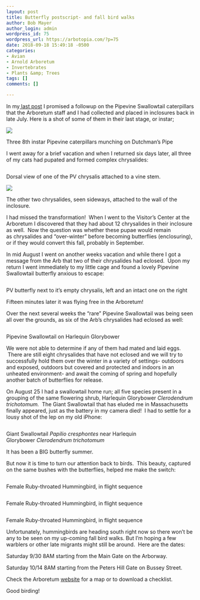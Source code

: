 ```yaml
---
layout: post
title: Butterfly postscript- and fall bird walks
author: Bob Mayer
author_login: admin
wordpress_id: 75
wordpress_url: https://arbotopia.com/?p=75
date: 2018-09-18 15:49:18 -0500
categories:
- Avian
- Arnold Arboretum
- Invertebrates
- Plants &amp; Trees
tags: []
comments: []

---
```

<p>In my<a href="http://www.arbotopia.com/how-rare-is-rare-a-butterfly-tale/"> last post</a> I promised a followup on the Pipevine Swallowtail caterpillars that the Arboretum staff and I had collected and placed in inclosures back in late July. Here is a shot of some of them in their last stage, or instar;</p>

![](/images/P1170445.jpg)

<p>Three 8th instar Pipevine caterpillars munching on Dutchman’s Pipe</p>

<p>I went away for a brief vacation and when I returned six days later, all three of my cats had pupated and formed complex chrysalides:</p>

<p><!-- wp:image {"id":1498} --></p>
<img src="/images/2017/09/P1170608.jpg" alt="" class="wp-image-1498"/>

<p>Dorsal view of one of the PV chrysalis attached to a vine stem.</p>

![](/images/P1170614.jpg)

<p>The other two chrysalides, seen sideways, attached to the wall of the inclosure.</p>

<p>I had missed the transformation!  When I went to the Visitor’s Center at the Arboretum I discovered that they had about 12 chrysalides in their inclosure as well.  Now the question was whether these pupae would remain as chrysalides and “over-winter” before becoming butterflies (enclosuring), or if they would convert this fall, probably in September.</p>

<p>In mid August I went on another weeks vacation and while there I got a message from the Arb that two of their chrysalides had eclosed.  Upon my return I went immediately to my little cage and found a lovely Pipevine Swallowtail butterfly anxious to escape:</p>

<p><!-- wp:image {"id":1500} --></p>
<img src="/images/2017/09/Pipevine-Swallowtail.jpg" alt="" class="wp-image-1500"/>

<p>PV butterfly next to it’s empty chrysalis, left and an intact one on the right</p>

<p>Fifteen minutes later it was flying free in the Arboretum!</p>

<p>Over the next several weeks the “rare” Pipevine Swallowtail was being seen all over the grounds, as six of the Arb’s chrysalides had eclosed as well:</p>

<p><!-- wp:image {"id":1501} --></p>
<img src="/images/2017/09/P1180389.jpg" alt="" class="wp-image-1501"/>

<p>Pipevine Swallowtail on Harlequin Glorybower</p>

<p>We were not able to determine if any of them had mated and laid eggs.  There are still eight chrysalides that have not eclosed and we will try to successfully hold them over the winter in a variety of settings- outdoors and exposed, outdoors but covered and protected and indoors in an unheated environment- and await the coming of spring and hopefully another batch of butterflies for release.</p>

<p>On August 25 I had a swallowtail home run; all five species present in a grouping of the same flowering shrub, Harlequin Glorybower <em>Clerodendrum trichotomum.  </em>The Giant Swallowtail that has eluded me in Massachusetts finally appeared, just as the battery in my camera died!  I had to settle for a lousy shot of the lep on my old iPhone:</p>

<p><!-- wp:image {"id":1502} --></p>
<img src="/images/2017/09/IMG_4019.jpg" alt="" class="wp-image-1502"/>

<p>Giant Swallowtail <em>Papilio cresphontes</em> near Harlequin Glorybower <em>Clerodendrum trichotomum</em></p>

<p>It has been a BIG butterfly summer.</p>

<p>But now it is time to turn our attention back to birds.  This beauty, captured on the same bushes with the butterflies, helped me make the switch:</p>

<p><!-- wp:image {"id":1503} --></p>
<img src="/images/2017/09/P1000159.jpg" alt="" class="wp-image-1503"/>

<p>Female Ruby-throated Hummingbird, in flight sequence</p>

<p><!-- wp:image {"id":1504} --></p>
<img src="/images/2017/09/P1000160.jpg" alt="" class="wp-image-1504"/>

<p>Female Ruby-throated Hummingbird, in flight sequence</p>

<p><!-- wp:image {"id":1505} --></p>
<img src="/images/2017/09/P1000161.jpg" alt="" class="wp-image-1505"/>

<p>Female Ruby-throated Hummingbird, in flight sequence</p>

<p>Unfortunately, hummingbirds are heading south right now so there won’t be any to be seen on my up-coming fall bird walks. But I’m hoping a few warblers or other late migrants might still be around.  Here are the dates:</p>

<p>Saturday 9/30 8AM starting from the Main Gate on the Arborway.</p>

<p>Saturday 10/14 8AM starting from the Peters Hill Gate on Bussey Street.</p>

<p>Check the Arboretum <a href="https://web.archive.org/web/20171004090603/https://www.arboretum.harvard.edu/">website</a> for a map or to download a checklist.</p>

<p>Good birding!<br></p>